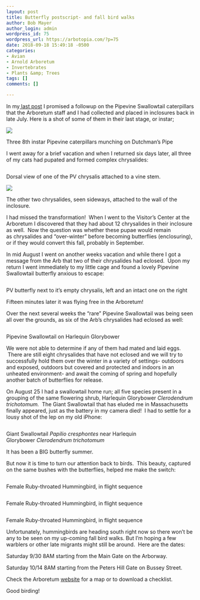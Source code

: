 ```yaml
---
layout: post
title: Butterfly postscript- and fall bird walks
author: Bob Mayer
author_login: admin
wordpress_id: 75
wordpress_url: https://arbotopia.com/?p=75
date: 2018-09-18 15:49:18 -0500
categories:
- Avian
- Arnold Arboretum
- Invertebrates
- Plants &amp; Trees
tags: []
comments: []

---
```

<p>In my<a href="http://www.arbotopia.com/how-rare-is-rare-a-butterfly-tale/"> last post</a> I promised a followup on the Pipevine Swallowtail caterpillars that the Arboretum staff and I had collected and placed in inclosures back in late July. Here is a shot of some of them in their last stage, or instar;</p>

![](/images/P1170445.jpg)

<p>Three 8th instar Pipevine caterpillars munching on Dutchman’s Pipe</p>

<p>I went away for a brief vacation and when I returned six days later, all three of my cats had pupated and formed complex chrysalides:</p>

<p><!-- wp:image {"id":1498} --></p>
<img src="/images/2017/09/P1170608.jpg" alt="" class="wp-image-1498"/>

<p>Dorsal view of one of the PV chrysalis attached to a vine stem.</p>

![](/images/P1170614.jpg)

<p>The other two chrysalides, seen sideways, attached to the wall of the inclosure.</p>

<p>I had missed the transformation!  When I went to the Visitor’s Center at the Arboretum I discovered that they had about 12 chrysalides in their inclosure as well.  Now the question was whether these pupae would remain as chrysalides and “over-winter” before becoming butterflies (enclosuring), or if they would convert this fall, probably in September.</p>

<p>In mid August I went on another weeks vacation and while there I got a message from the Arb that two of their chrysalides had eclosed.  Upon my return I went immediately to my little cage and found a lovely Pipevine Swallowtail butterfly anxious to escape:</p>

<p><!-- wp:image {"id":1500} --></p>
<img src="/images/2017/09/Pipevine-Swallowtail.jpg" alt="" class="wp-image-1500"/>

<p>PV butterfly next to it’s empty chrysalis, left and an intact one on the right</p>

<p>Fifteen minutes later it was flying free in the Arboretum!</p>

<p>Over the next several weeks the “rare” Pipevine Swallowtail was being seen all over the grounds, as six of the Arb’s chrysalides had eclosed as well:</p>

<p><!-- wp:image {"id":1501} --></p>
<img src="/images/2017/09/P1180389.jpg" alt="" class="wp-image-1501"/>

<p>Pipevine Swallowtail on Harlequin Glorybower</p>

<p>We were not able to determine if any of them had mated and laid eggs.  There are still eight chrysalides that have not eclosed and we will try to successfully hold them over the winter in a variety of settings- outdoors and exposed, outdoors but covered and protected and indoors in an unheated environment- and await the coming of spring and hopefully another batch of butterflies for release.</p>

<p>On August 25 I had a swallowtail home run; all five species present in a grouping of the same flowering shrub, Harlequin Glorybower <em>Clerodendrum trichotomum.  </em>The Giant Swallowtail that has eluded me in Massachusetts finally appeared, just as the battery in my camera died!  I had to settle for a lousy shot of the lep on my old iPhone:</p>

<p><!-- wp:image {"id":1502} --></p>
<img src="/images/2017/09/IMG_4019.jpg" alt="" class="wp-image-1502"/>

<p>Giant Swallowtail <em>Papilio cresphontes</em> near Harlequin Glorybower <em>Clerodendrum trichotomum</em></p>

<p>It has been a BIG butterfly summer.</p>

<p>But now it is time to turn our attention back to birds.  This beauty, captured on the same bushes with the butterflies, helped me make the switch:</p>

<p><!-- wp:image {"id":1503} --></p>
<img src="/images/2017/09/P1000159.jpg" alt="" class="wp-image-1503"/>

<p>Female Ruby-throated Hummingbird, in flight sequence</p>

<p><!-- wp:image {"id":1504} --></p>
<img src="/images/2017/09/P1000160.jpg" alt="" class="wp-image-1504"/>

<p>Female Ruby-throated Hummingbird, in flight sequence</p>

<p><!-- wp:image {"id":1505} --></p>
<img src="/images/2017/09/P1000161.jpg" alt="" class="wp-image-1505"/>

<p>Female Ruby-throated Hummingbird, in flight sequence</p>

<p>Unfortunately, hummingbirds are heading south right now so there won’t be any to be seen on my up-coming fall bird walks. But I’m hoping a few warblers or other late migrants might still be around.  Here are the dates:</p>

<p>Saturday 9/30 8AM starting from the Main Gate on the Arborway.</p>

<p>Saturday 10/14 8AM starting from the Peters Hill Gate on Bussey Street.</p>

<p>Check the Arboretum <a href="https://web.archive.org/web/20171004090603/https://www.arboretum.harvard.edu/">website</a> for a map or to download a checklist.</p>

<p>Good birding!<br></p>